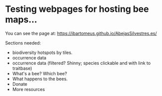 # Testing webpages for hosting bee maps...

You can see the page at: https://ibartomeus.github.io/AbejasSilvestres.es/

Sections needed:
- biodiversity hotspots by tiles.
- occurrence data
- occurrence data (filtered? Shinny; species clickable and with link to traitbase)
- What's a bee? Which bee?
- What happens to the bees.
- Donate
- More resources
